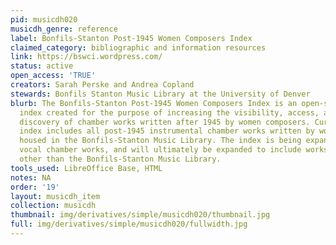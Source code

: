 ```yaml
---
pid: musicdh020
musicdh_genre: reference
label: Bonfils-Stanton Post-1945 Women Composers Index
claimed_category: bibliographic and information resources
link: https://bswci.wordpress.com/
status: active
open_access: 'TRUE'
creators: Sarah Perske and Andrea Copland
stewards: Bonfils Stanton Music Library at the University of Denver
blurb: The Bonfils-Stanton Post-1945 Women Composers Index is an open-source searchable
  index created for the purpose of increasing the visibility, access, and serendipitous
  discovery of chamber works written after 1945 by women composers. Currently the
  index includes all post-1945 instrumental chamber works written by women composers
  housed in the Bonfils-Stanton Music Library. The index is being expanded to include
  vocal chamber works, and will ultimately be expanded to include works in collections
  other than the Bonfils-Stanton Music Library.
tools_used: LibreOffice Base, HTML
notes: NA
order: '19'
layout: musicdh_item
collection: musicdh
thumbnail: img/derivatives/simple/musicdh020/thumbnail.jpg
full: img/derivatives/simple/musicdh020/fullwidth.jpg
---
```

